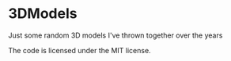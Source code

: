 # 3DModels

Just some random 3D models I've thrown together over the years

The code is licensed under the MIT license.
